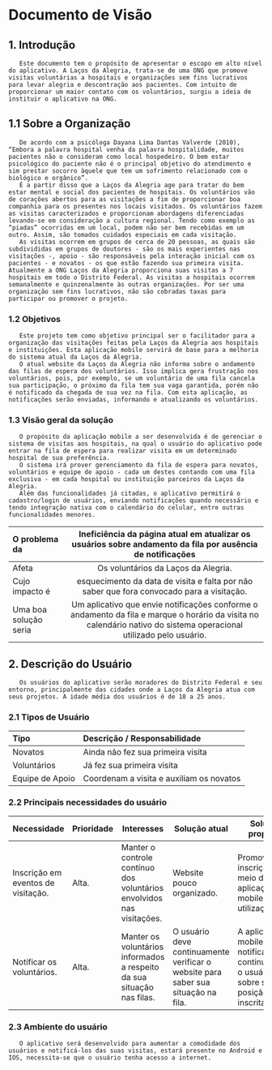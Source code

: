# Documento de Visão
## 1. Introdução
       Este documento tem o propósito de apresentar o escopo em alto nível do aplicativo. A Laços da Alegria, trata-se de uma ONG que promove visitas voluntárias a hospitais e organizações sem fins lucrativos para levar alegria e descontração aos pacientes. Com intuito de proporcionar um maior contato com os voluntários, surgiu a ideia de instituir o aplicativo na ONG.

## 1.1 Sobre a Organização
       De acordo com a psicóloga Dayana Lima Dantas Valverde (2010), “Embora a palavra hospital venha da palavra hospitalidade, muitos pacientes não o consideram como local hospedeiro. O bem estar psicológico do paciente não é o principal objetivo do atendimento e sim prestar socorro àquele que tem um sofrimento relacionado com o biológico e orgânico”.
       É a partir disso que a Laços da Alegria age para tratar do bem estar mental e social dos pacientes de hospitais. Os voluntários vão de corações abertos para as visitações a fim de proporcionar boa companhia para os presentes nos locais visitados. Os voluntários fazem as visitas caracterizados e proporcionam abordagens diferenciadas levando-se em consideração a cultura regional. Tendo como exemplo as “piadas” ocorridas em um local, podem não ser bem recebidas em um outro. Assim, são tomados cuidados especiais em cada visitação.
       As visitas ocorrem em grupos de cerca de 20 pessoas, as quais são subdivididas em grupos de doutores - são os mais experientes nas visitações -, apoio - são responsáveis pela interação inicial com os pacientes - e novatos - os que estão fazendo sua primeira visita. Atualmente a ONG Laços da Alegria proporciona suas visitas a 7 hospitais em todo o Distrito Federal. As visitas a hospitais ocorrem semanalmente e quinzenalmente às outras organizações. Por ser uma organização sem fins lucrativos, não são cobradas taxas para participar ou promover o projeto.

### 1.2 Objetivos
       Este projeto tem como objetivo principal ser o facilitador para a organização das visitações feitas pela Laços da Alegria aos hospitais e instituições. Esta aplicação mobile servirá de base para a melhoria do sistema atual da Laços da Alegria.
       O atual website da Laços da Alegria não informa sobre o andamento das filas de espera dos voluntários. Isso implica gera frustração nos voluntários, pois, por exemplo, se um voluntário de uma fila cancela sua participação, o próximo da fila tem sua vaga garantida, porém não é notificado da chegada de sua vez na fila. Com esta aplicação, as notificações serão enviadas, informando e atualizando os voluntários.

### 1.3 Visão geral da solução
       O propósito da aplicação mobile a ser desenvolvida é de gerenciar o sistema de visitas aos hospitais, na qual o usuário do aplicativo pode entrar na fila de espera para realizar visita em um determinado hospital de sua preferência.
       O sistema irá prover gerenciamento da fila de espera para novatos, voluntários e equipe de apoio - cada um destes contando com uma fila exclusiva - em cada hospital ou instituição parceiros da Laços da Alegria.
       Além das funcionalidades já citadas, o aplicativo permitirá o cadastro/login de usuários, enviando notificações quando necessário e tendo integração nativa com o calendário do celular, entre outras funcionalidades menores.

| O problema da| Ineficiência da página atual em atualizar os usuários sobre andamento da fila por ausência de notificações|
| :--- | :---: |
| Afeta | Os voluntários da Laços da Alegria. |
| Cujo impacto é | esquecimento da data de visita e falta por não saber que fora convocado para a visitação. |
| Uma boa solução seria | Um aplicativo que envie notificações conforme o andamento da fila e marque o horário da visita no calendário nativo do sistema operacional utilizado pelo usuário. |


## 2. Descrição do Usuário
       Os usuários do aplicativo serão moradores do Distrito Federal e seu entorno, principalmente das cidades onde a Laços da Alegria atua com seus projetos. A idade média dos usuários é de 18 a 25 anos.

### 2.1 Tipos de Usuário
|Tipo | Descrição / Responsabilidade |
| :--- | :--- |
| Novatos | Ainda não fez sua primeira visita |
| Voluntários | Já fez sua primeira visita |
| Equipe de Apoio | Coordenam a visita e auxiliam os novatos |

### 2.2 Principais necessidades do usuário

| Necessidade | Prioridade | Interesses | Solução atual | Solução proposta
| --- | --- | --- | --- | --- |
| Inscrição em eventos de visitação. | Alta. | Manter o controle contínuo dos voluntários envolvidos nas visitações. |Website pouco organizado. |Promover as inscrições por meio de uma aplicação mobile de fácil utilização.
|Notificar os voluntários. | Alta. | Manter os voluntários informados a respeito da sua situação nas filas. | O usuário deve continuamente verificar o website para saber sua situação na fila. | A aplicação mobile irá notificar continuamente o usuário sobre sua posição na fila inscrita.


### 2.3 Ambiente do usuário
       O aplicativo será desenvolvido para aumentar a comodidade dos usuários e notificá-los das suas visitas, estará presente no Android e IOS, necessita-se que o usuário tenha acesso a internet.

